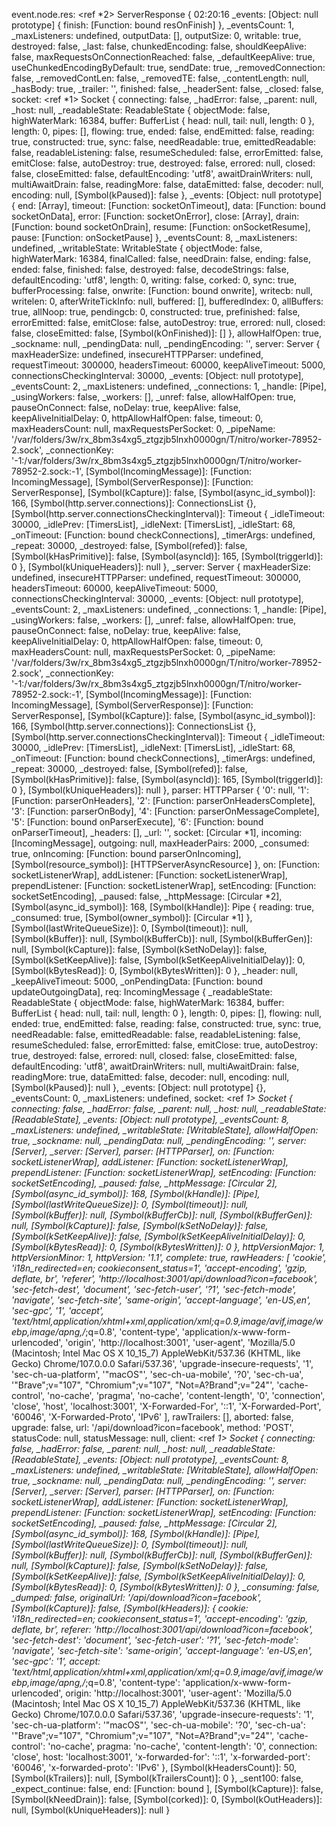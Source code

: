 event.node.res:  <ref *2> ServerResponse {                                                                              02:20:16
  _events: [Object: null prototype] { finish: [Function: bound resOnFinish] },
  _eventsCount: 1,
  _maxListeners: undefined,
  outputData: [],
  outputSize: 0,
  writable: true,
  destroyed: false,
  _last: false,
  chunkedEncoding: false,
  shouldKeepAlive: false,
  maxRequestsOnConnectionReached: false,
  _defaultKeepAlive: true,
  useChunkedEncodingByDefault: true,
  sendDate: true,
  _removedConnection: false,
  _removedContLen: false,
  _removedTE: false,
  _contentLength: null,
  _hasBody: true,
  _trailer: '',
  finished: false,
  _headerSent: false,
  _closed: false,
  socket: <ref *1> Socket {
    connecting: false,
    _hadError: false,
    _parent: null,
    _host: null,
    _readableState: ReadableState {
      objectMode: false,
      highWaterMark: 16384,
      buffer: BufferList { head: null, tail: null, length: 0 },
      length: 0,
      pipes: [],
      flowing: true,
      ended: false,
      endEmitted: false,
      reading: true,
      constructed: true,
      sync: false,
      needReadable: true,
      emittedReadable: false,
      readableListening: false,
      resumeScheduled: false,
      errorEmitted: false,
      emitClose: false,
      autoDestroy: true,
      destroyed: false,
      errored: null,
      closed: false,
      closeEmitted: false,
      defaultEncoding: 'utf8',
      awaitDrainWriters: null,
      multiAwaitDrain: false,
      readingMore: false,
      dataEmitted: false,
      decoder: null,
      encoding: null,
      [Symbol(kPaused)]: false
    },
    _events: [Object: null prototype] {
      end: [Array],
      timeout: [Function: socketOnTimeout],
      data: [Function: bound socketOnData],
      error: [Function: socketOnError],
      close: [Array],
      drain: [Function: bound socketOnDrain],
      resume: [Function: onSocketResume],
      pause: [Function: onSocketPause]
    },
    _eventsCount: 8,
    _maxListeners: undefined,
    _writableState: WritableState {
      objectMode: false,
      highWaterMark: 16384,
      finalCalled: false,
      needDrain: false,
      ending: false,
      ended: false,
      finished: false,
      destroyed: false,
      decodeStrings: false,
      defaultEncoding: 'utf8',
      length: 0,
      writing: false,
      corked: 0,
      sync: true,
      bufferProcessing: false,
      onwrite: [Function: bound onwrite],
      writecb: null,
      writelen: 0,
      afterWriteTickInfo: null,
      buffered: [],
      bufferedIndex: 0,
      allBuffers: true,
      allNoop: true,
      pendingcb: 0,
      constructed: true,
      prefinished: false,
      errorEmitted: false,
      emitClose: false,
      autoDestroy: true,
      errored: null,
      closed: false,
      closeEmitted: false,
      [Symbol(kOnFinished)]: []
    },
    allowHalfOpen: true,
    _sockname: null,
    _pendingData: null,
    _pendingEncoding: '',
    server: Server {
      maxHeaderSize: undefined,
      insecureHTTPParser: undefined,
      requestTimeout: 300000,
      headersTimeout: 60000,
      keepAliveTimeout: 5000,
      connectionsCheckingInterval: 30000,
      _events: [Object: null prototype],
      _eventsCount: 2,
      _maxListeners: undefined,
      _connections: 1,
      _handle: [Pipe],
      _usingWorkers: false,
      _workers: [],
      _unref: false,
      allowHalfOpen: true,
      pauseOnConnect: false,
      noDelay: true,
      keepAlive: false,
      keepAliveInitialDelay: 0,
      httpAllowHalfOpen: false,
      timeout: 0,
      maxHeadersCount: null,
      maxRequestsPerSocket: 0,
      _pipeName: '/var/folders/3w/rx_8bm3s4xg5_ztgzjb5lnxh0000gn/T/nitro/worker-78952-2.sock',
      _connectionKey: '-1:/var/folders/3w/rx_8bm3s4xg5_ztgzjb5lnxh0000gn/T/nitro/worker-78952-2.sock:-1',
      [Symbol(IncomingMessage)]: [Function: IncomingMessage],
      [Symbol(ServerResponse)]: [Function: ServerResponse],
      [Symbol(kCapture)]: false,
      [Symbol(async_id_symbol)]: 166,
      [Symbol(http.server.connections)]: ConnectionsList {},
      [Symbol(http.server.connectionsCheckingInterval)]: Timeout {
        _idleTimeout: 30000,
        _idlePrev: [TimersList],
        _idleNext: [TimersList],
        _idleStart: 68,
        _onTimeout: [Function: bound checkConnections],
        _timerArgs: undefined,
        _repeat: 30000,
        _destroyed: false,
        [Symbol(refed)]: false,
        [Symbol(kHasPrimitive)]: false,
        [Symbol(asyncId)]: 165,
        [Symbol(triggerId)]: 0
      },
      [Symbol(kUniqueHeaders)]: null
    },
    _server: Server {
      maxHeaderSize: undefined,
      insecureHTTPParser: undefined,
      requestTimeout: 300000,
      headersTimeout: 60000,
      keepAliveTimeout: 5000,
      connectionsCheckingInterval: 30000,
      _events: [Object: null prototype],
      _eventsCount: 2,
      _maxListeners: undefined,
      _connections: 1,
      _handle: [Pipe],
      _usingWorkers: false,
      _workers: [],
      _unref: false,
      allowHalfOpen: true,
      pauseOnConnect: false,
      noDelay: true,
      keepAlive: false,
      keepAliveInitialDelay: 0,
      httpAllowHalfOpen: false,
      timeout: 0,
      maxHeadersCount: null,
      maxRequestsPerSocket: 0,
      _pipeName: '/var/folders/3w/rx_8bm3s4xg5_ztgzjb5lnxh0000gn/T/nitro/worker-78952-2.sock',
      _connectionKey: '-1:/var/folders/3w/rx_8bm3s4xg5_ztgzjb5lnxh0000gn/T/nitro/worker-78952-2.sock:-1',
      [Symbol(IncomingMessage)]: [Function: IncomingMessage],
      [Symbol(ServerResponse)]: [Function: ServerResponse],
      [Symbol(kCapture)]: false,
      [Symbol(async_id_symbol)]: 166,
      [Symbol(http.server.connections)]: ConnectionsList {},
      [Symbol(http.server.connectionsCheckingInterval)]: Timeout {
        _idleTimeout: 30000,
        _idlePrev: [TimersList],
        _idleNext: [TimersList],
        _idleStart: 68,
        _onTimeout: [Function: bound checkConnections],
        _timerArgs: undefined,
        _repeat: 30000,
        _destroyed: false,
        [Symbol(refed)]: false,
        [Symbol(kHasPrimitive)]: false,
        [Symbol(asyncId)]: 165,
        [Symbol(triggerId)]: 0
      },
      [Symbol(kUniqueHeaders)]: null
    },
    parser: HTTPParser {
      '0': null,
      '1': [Function: parserOnHeaders],
      '2': [Function: parserOnHeadersComplete],
      '3': [Function: parserOnBody],
      '4': [Function: parserOnMessageComplete],
      '5': [Function: bound onParserExecute],
      '6': [Function: bound onParserTimeout],
      _headers: [],
      _url: '',
      socket: [Circular *1],
      incoming: [IncomingMessage],
      outgoing: null,
      maxHeaderPairs: 2000,
      _consumed: true,
      onIncoming: [Function: bound parserOnIncoming],
      [Symbol(resource_symbol)]: [HTTPServerAsyncResource]
    },
    on: [Function: socketListenerWrap],
    addListener: [Function: socketListenerWrap],
    prependListener: [Function: socketListenerWrap],
    setEncoding: [Function: socketSetEncoding],
    _paused: false,
    _httpMessage: [Circular *2],
    [Symbol(async_id_symbol)]: 168,
    [Symbol(kHandle)]: Pipe {
      reading: true,
      _consumed: true,
      [Symbol(owner_symbol)]: [Circular *1]
    },
    [Symbol(lastWriteQueueSize)]: 0,
    [Symbol(timeout)]: null,
    [Symbol(kBuffer)]: null,
    [Symbol(kBufferCb)]: null,
    [Symbol(kBufferGen)]: null,
    [Symbol(kCapture)]: false,
    [Symbol(kSetNoDelay)]: false,
    [Symbol(kSetKeepAlive)]: false,
    [Symbol(kSetKeepAliveInitialDelay)]: 0,
    [Symbol(kBytesRead)]: 0,
    [Symbol(kBytesWritten)]: 0
  },
  _header: null,
  _keepAliveTimeout: 5000,
  _onPendingData: [Function: bound updateOutgoingData],
  req: IncomingMessage {
    _readableState: ReadableState {
      objectMode: false,
      highWaterMark: 16384,
      buffer: BufferList { head: null, tail: null, length: 0 },
      length: 0,
      pipes: [],
      flowing: null,
      ended: true,
      endEmitted: false,
      reading: false,
      constructed: true,
      sync: true,
      needReadable: false,
      emittedReadable: false,
      readableListening: false,
      resumeScheduled: false,
      errorEmitted: false,
      emitClose: true,
      autoDestroy: true,
      destroyed: false,
      errored: null,
      closed: false,
      closeEmitted: false,
      defaultEncoding: 'utf8',
      awaitDrainWriters: null,
      multiAwaitDrain: false,
      readingMore: true,
      dataEmitted: false,
      decoder: null,
      encoding: null,
      [Symbol(kPaused)]: null
    },
    _events: [Object: null prototype] {},
    _eventsCount: 0,
    _maxListeners: undefined,
    socket: <ref *1> Socket {
      connecting: false,
      _hadError: false,
      _parent: null,
      _host: null,
      _readableState: [ReadableState],
      _events: [Object: null prototype],
      _eventsCount: 8,
      _maxListeners: undefined,
      _writableState: [WritableState],
      allowHalfOpen: true,
      _sockname: null,
      _pendingData: null,
      _pendingEncoding: '',
      server: [Server],
      _server: [Server],
      parser: [HTTPParser],
      on: [Function: socketListenerWrap],
      addListener: [Function: socketListenerWrap],
      prependListener: [Function: socketListenerWrap],
      setEncoding: [Function: socketSetEncoding],
      _paused: false,
      _httpMessage: [Circular *2],
      [Symbol(async_id_symbol)]: 168,
      [Symbol(kHandle)]: [Pipe],
      [Symbol(lastWriteQueueSize)]: 0,
      [Symbol(timeout)]: null,
      [Symbol(kBuffer)]: null,
      [Symbol(kBufferCb)]: null,
      [Symbol(kBufferGen)]: null,
      [Symbol(kCapture)]: false,
      [Symbol(kSetNoDelay)]: false,
      [Symbol(kSetKeepAlive)]: false,
      [Symbol(kSetKeepAliveInitialDelay)]: 0,
      [Symbol(kBytesRead)]: 0,
      [Symbol(kBytesWritten)]: 0
    },
    httpVersionMajor: 1,
    httpVersionMinor: 1,
    httpVersion: '1.1',
    complete: true,
    rawHeaders: [
      'cookie',
      'i18n_redirected=en; cookieconsent_status=1',
      'accept-encoding',
      'gzip, deflate, br',
      'referer',
      'http://localhost:3001/api/download?icon=facebook',
      'sec-fetch-dest',
      'document',
      'sec-fetch-user',
      '?1',
      'sec-fetch-mode',
      'navigate',
      'sec-fetch-site',
      'same-origin',
      'accept-language',
      'en-US,en',
      'sec-gpc',
      '1',
      'accept',
      'text/html,application/xhtml+xml,application/xml;q=0.9,image/avif,image/webp,image/apng,*/*;q=0.8',
      'content-type',
      'application/x-www-form-urlencoded',
      'origin',
      'http://localhost:3001',
      'user-agent',
      'Mozilla/5.0 (Macintosh; Intel Mac OS X 10_15_7) AppleWebKit/537.36 (KHTML, like Gecko) Chrome/107.0.0.0 Safari/537.36',
      'upgrade-insecure-requests',
      '1',
      'sec-ch-ua-platform',
      '"macOS"',
      'sec-ch-ua-mobile',
      '?0',
      'sec-ch-ua',
      '"Brave";v="107", "Chromium";v="107", "Not=A?Brand";v="24"',
      'cache-control',
      'no-cache',
      'pragma',
      'no-cache',
      'content-length',
      '0',
      'connection',
      'close',
      'host',
      'localhost:3001',
      'X-Forwarded-For',
      '::1',
      'X-Forwarded-Port',
      '60046',
      'X-Forwarded-Proto',
      'IPv6'
    ],
    rawTrailers: [],
    aborted: false,
    upgrade: false,
    url: '/api/download?icon=facebook',
    method: 'POST',
    statusCode: null,
    statusMessage: null,
    client: <ref *1> Socket {
      connecting: false,
      _hadError: false,
      _parent: null,
      _host: null,
      _readableState: [ReadableState],
      _events: [Object: null prototype],
      _eventsCount: 8,
      _maxListeners: undefined,
      _writableState: [WritableState],
      allowHalfOpen: true,
      _sockname: null,
      _pendingData: null,
      _pendingEncoding: '',
      server: [Server],
      _server: [Server],
      parser: [HTTPParser],
      on: [Function: socketListenerWrap],
      addListener: [Function: socketListenerWrap],
      prependListener: [Function: socketListenerWrap],
      setEncoding: [Function: socketSetEncoding],
      _paused: false,
      _httpMessage: [Circular *2],
      [Symbol(async_id_symbol)]: 168,
      [Symbol(kHandle)]: [Pipe],
      [Symbol(lastWriteQueueSize)]: 0,
      [Symbol(timeout)]: null,
      [Symbol(kBuffer)]: null,
      [Symbol(kBufferCb)]: null,
      [Symbol(kBufferGen)]: null,
      [Symbol(kCapture)]: false,
      [Symbol(kSetNoDelay)]: false,
      [Symbol(kSetKeepAlive)]: false,
      [Symbol(kSetKeepAliveInitialDelay)]: 0,
      [Symbol(kBytesRead)]: 0,
      [Symbol(kBytesWritten)]: 0
    },
    _consuming: false,
    _dumped: false,
    originalUrl: '/api/download?icon=facebook',
    [Symbol(kCapture)]: false,
    [Symbol(kHeaders)]: {
      cookie: 'i18n_redirected=en; cookieconsent_status=1',
      'accept-encoding': 'gzip, deflate, br',
      referer: 'http://localhost:3001/api/download?icon=facebook',
      'sec-fetch-dest': 'document',
      'sec-fetch-user': '?1',
      'sec-fetch-mode': 'navigate',
      'sec-fetch-site': 'same-origin',
      'accept-language': 'en-US,en',
      'sec-gpc': '1',
      accept: 'text/html,application/xhtml+xml,application/xml;q=0.9,image/avif,image/webp,image/apng,*/*;q=0.8',
      'content-type': 'application/x-www-form-urlencoded',
      origin: 'http://localhost:3001',
      'user-agent': 'Mozilla/5.0 (Macintosh; Intel Mac OS X 10_15_7) AppleWebKit/537.36 (KHTML, like Gecko) Chrome/107.0.0.0 Safari/537.36',
      'upgrade-insecure-requests': '1',
      'sec-ch-ua-platform': '"macOS"',
      'sec-ch-ua-mobile': '?0',
      'sec-ch-ua': '"Brave";v="107", "Chromium";v="107", "Not=A?Brand";v="24"',
      'cache-control': 'no-cache',
      pragma: 'no-cache',
      'content-length': '0',
      connection: 'close',
      host: 'localhost:3001',
      'x-forwarded-for': '::1',
      'x-forwarded-port': '60046',
      'x-forwarded-proto': 'IPv6'
    },
    [Symbol(kHeadersCount)]: 50,
    [Symbol(kTrailers)]: null,
    [Symbol(kTrailersCount)]: 0
  },
  _sent100: false,
  _expect_continue: false,
  end: [Function: bound ],
  [Symbol(kCapture)]: false,
  [Symbol(kNeedDrain)]: false,
  [Symbol(corked)]: 0,
  [Symbol(kOutHeaders)]: null,
  [Symbol(kUniqueHeaders)]: null
}
